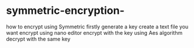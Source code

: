 # symmetric-encryption-
how to encrypt using Symmetric
firstly generate a key
create a text file you want encrypt using nano editor
encrypt with the key using Aes algorithm
decrypt with the same key 
